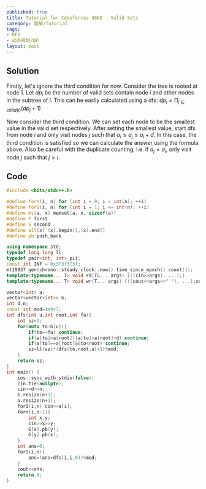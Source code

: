 ```yaml
---
published: true
title: Tutorial for Cdoeforces 486D - Valid Sets
category: 题解/Tutorial
tags:
- DFS
- 动态规划/DP
layout: post
---
```


<!-- more -->

## Solution

Firstly, let's ignore the third condition for now. Consider the tree is rooted at node 1. Let $dp_i$ be the number of valid sets contain node $i$ and other nodes in the subtree of $i$. This can be easily calculated using a dfs: $dp_i=\prod_{j\in child(i)}(dp_j+1)$

Now consider the third condition. We can set each node to be the smallest value in the valid set respectively. After setting the smallest value, start dfs from node $i$ and only visit nodes $j$ such that $a_i\leq a_j \leq a_i+d$. In this case, the third condition is satisfied so we can calculate the answer using the formula above. Also be careful with the duplicate counting, i.e. if $a_j=a_i$, only visit node $j$ such that $j>i$.

## Code
```cpp
#include <bits/stdc++.h>

#define forn(i, n) for (int i = 0; i < int(n); ++i)
#define for1(i, n) for (int i = 1; i <= int(n); ++i)
#define ms(a, x) memset(a, x, sizeof(a))
#define F first
#define S second
#define all(x) (x).begin(),(x).end()
#define pb push_back

using namespace std;
typedef long long ll;
typedef pair<int, int> pii;
const int INF = 0x3f3f3f3f;
mt19937 gen(chrono::steady_clock::now().time_since_epoch().count());
template<typename... T> void rd(T&... args) {((cin>>args), ...);}
template<typename... T> void wr(T... args) {((cout<<args<<" "), ...);cout<<endl;}

vector<int> a;
vector<vector<int>> G;
int d,n;
const int mod=1e9+7;
int dfs(int u,int root,int fa){
    int sz=1;
    for(auto to:G[u]){
        if(to==fa) continue;
        if(a[to]<a[root]||a[to]>a[root]+d) continue;
        if(a[to]==a[root]&&to<root) continue;
        sz=ll(sz)*(dfs(to,root,u)+1)%mod;
    }
    return sz;
}
int main() {
    ios::sync_with_stdio(false);
    cin.tie(nullptr);
    cin>>d>>n;
    G.resize(n+1);
    a.resize(n+1);
    for1(i,n) cin>>a[i];
    forn(i,n-1){
        int x,y;
        cin>>x>>y;
        G[x].pb(y);
        G[y].pb(x);
    }
    int ans=0;
    for1(i,n){
        ans=(ans+dfs(i,i,0))%mod;
    }
    cout<<ans;
    return 0;
}
```
